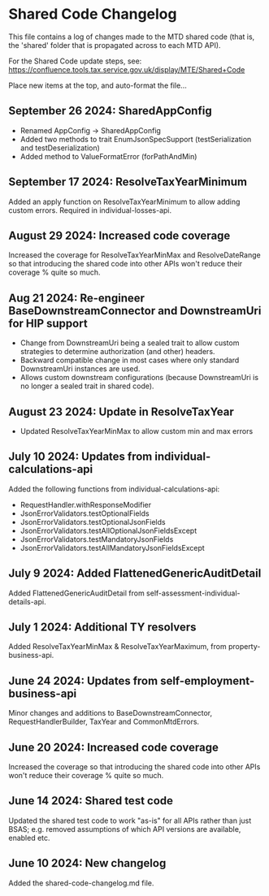 # Shared Code Changelog

This file contains a log of changes made to the MTD shared code
(that is, the 'shared' folder that is propagated across to each MTD API).

For the Shared Code update steps, see: https://confluence.tools.tax.service.gov.uk/display/MTE/Shared+Code

Place new items at the top, and auto-format the file...

## September 26 2024: SharedAppConfig

* Renamed AppConfig -> SharedAppConfig
* Added two methods to trait EnumJsonSpecSupport (testSerialization and testDeserialization)
* Added method to ValueFormatError (forPathAndMin)

## September 17 2024:  ResolveTaxYearMinimum

Added an apply function on ResolveTaxYearMinimum to allow adding custom errors. Required in individual-losses-api.

## August 29 2024:  Increased code coverage

Increased the coverage for ResolveTaxYearMinMax and ResolveDateRange so that introducing the shared code into other APIs
won't reduce their coverage % quite so much.

## Aug 21 2024: Re-engineer BaseDownstreamConnector and DownstreamUri for HIP support

- Change from DownstreamUri being a sealed trait to allow custom strategies to determine authorization (and other)
  headers.
- Backward compatible change in most cases where only standard DownstreamUri instances are used.
- Allows custom downstream configurations (because DownstreamUri is no longer a sealed trait in shared code).

## August 23 2024: Update in ResolveTaxYear

- Updated ResolveTaxYearMinMax to allow custom min and max errors

## July 10 2024: Updates from individual-calculations-api

Added the following functions from individual-calculations-api:

- RequestHandler.withResponseModifier
- JsonErrorValidators.testOptionalFields
- JsonErrorValidators.testOptionalJsonFields
- JsonErrorValidators.testAllOptionalJsonFieldsExcept
- JsonErrorValidators.testMandatoryJsonFields
- JsonErrorValidators.testAllMandatoryJsonFieldsExcept

## July 9 2024: Added FlattenedGenericAuditDetail

Added FlattenedGenericAuditDetail from self-assessment-individual-details-api.

## July 1 2024:  Additional TY resolvers

Added ResolveTaxYearMinMax & ResolveTaxYearMaximum, from property-business-api.

## June 24 2024:  Updates from self-employment-business-api

Minor changes and additions to BaseDownstreamConnector, RequestHandlerBuilder,
TaxYear and CommonMtdErrors.

## June 20 2024:  Increased code coverage

Increased the coverage so that introducing the shared code into other APIs won't
reduce their coverage % quite so much.

## June 14 2024:  Shared test code

Updated the shared test code to work "as-is" for all APIs rather than just BSAS;
e.g. removed assumptions of which API versions are available, enabled etc.

## June 10 2024:  New changelog

Added the shared-code-changelog.md file.
